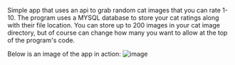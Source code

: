Simple app that uses an api to grab random cat images that you can rate 1-10.
The program uses a MYSQL database to store your cat ratings along with their file location.
You can store up to 200 images in your cat image directory, but of course can change how many you 
want to allow at the top of the program's code.

Below is an image of the app in action:
![image](https://github.com/user-attachments/assets/e95fa499-ceca-44d4-bebe-517a0b01c96a)
